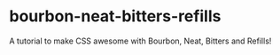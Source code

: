 # bourbon-neat-bitters-refills
A tutorial to make CSS awesome with Bourbon, Neat, Bitters and Refills!
